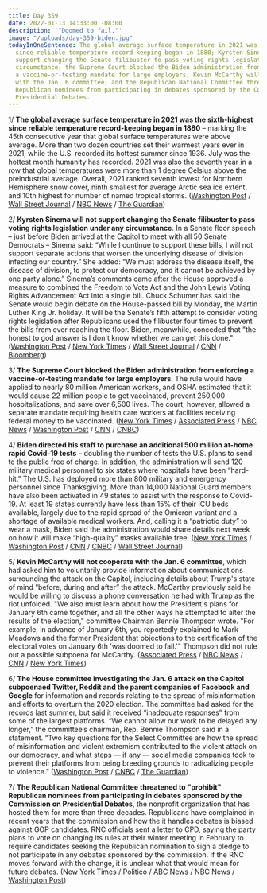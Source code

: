 ```yaml
---
title: Day 359
date: 2022-01-13 14:33:00 -08:00
description: '"Doomed to fail."'
image: "/uploads/day-359-biden.jpg"
todayInOneSentence: The global average surface temperature in 2021 was the sixth-highest
  since reliable temperature record-keeping began in 1880; Kyrsten Sinema will not
  support changing the Senate filibuster to pass voting rights legislation under any
  circumstance; the Supreme Court blocked the Biden administration from enforcing
  a vaccine-or-testing mandate for large employers; Kevin McCarthy will not cooperate
  with the Jan. 6 committee; and the Republican National Committee threatened to "prohibit"
  Republican nominees from participating in debates sponsored by the Commission on
  Presidential Debates.
---
```


1/ **The global average surface temperature in 2021 was the sixth-highest since reliable temperature record-keeping began in 1880** – marking the 45th consecutive year that global surface temperatures were above average. More than two dozen countries set their warmest years ever in 2021, while the U.S. recorded its hottest summer since 1936. July was the hottest month humanity has recorded. 2021 was also the seventh year in a row that global temperatures were more than 1 degree Celsius above the preindustrial average. Overall, 2021 ranked seventh lowest for Northern Hemisphere snow cover, ninth smallest for average Arctic sea ice extent, and 10th highest for number of named tropical storms. ([Washington Post](https://www.washingtonpost.com/climate-environment/2022/01/13/global-temperature-record-climate-change/) / [Wall Street Journal](https://www.wsj.com/articles/2021-was-earths-sixth-hottest-year-on-record-temperature-reports-say-11642089601) / [NBC News](https://www.nbcnews.com/science/environment/ocean-heat-hit-record-high-2021-earth-warms-noaa-says-rcna12079) / [The Guardian](https://www.theguardian.com/environment/2022/jan/13/hot-year-temperatures-climate-crisis-2021))

2/ **Kyrsten Sinema will not support changing the Senate filibuster to pass voting rights legislation under any circumstance**. In a Senate floor speech – just before Biden arrived at the Capitol to meet with all 50 Senate Democrats – Sinema said: “While I continue to support these bills, I will not support separate actions that worsen the underlying disease of division infecting our country.” She added: “We must address the disease itself, the disease of division, to protect our democracy, and it cannot be achieved by one party alone.” Sinema’s comments came after the House approved a measure to combined the Freedom to Vote Act and the John Lewis Voting Rights Advancement Act into a single bill. Chuck Schumer has said the Senate would begin debate on the House-passed bill by Monday, the Martin Luther King Jr. holiday. It will be the Senate’s fifth attempt to consider voting rights legislation after Republicans used the filibuster four times to prevent the bills from ever reaching the floor. Biden, meanwhile, conceded that "the honest to god answer is I don't know whether we can get this done." ([Washington Post](https://www.washingtonpost.com/politics/biden-set-to-visit-senate-democrats-in-a-final-improbable-pitch-for-voting-rights-action/2022/01/13/fde533b6-7475-11ec-8b0a-bcfab800c430_story.html) / [New York Times](https://www.nytimes.com/2022/01/13/us/politics/sinema-voting-rights-bill.html) / [Wall Street Journal](https://www.wsj.com/articles/biden-to-press-senators-on-stalled-voting-rights-push-filibuster-changes-11642094650) / [CNN](https://www.cnn.com/2022/01/13/politics/biden-voting-rights-senate-democrats/index.html) / [Bloomberg](https://www.bloomberg.com/news/articles/2022-01-13/senate-showdown-on-voting-rights-teed-up-following-house-vote?sref=MIBMEEoj))

3/ **The Supreme Court blocked the Biden administration from enforcing a vaccine-or-testing mandate for large employers**. The rule would have applied to nearly 80 million American workers, and OSHA estimated that it would cause 22 million people to get vaccinated, prevent 250,000 hospitalizations, and save over 6,500 lives. The court, however, allowed a separate mandate requiring health care workers at facilities receiving federal money to be vaccinated. ([New York Times](https://www.nytimes.com/2022/01/13/us/politics/supreme-court-biden-vaccine-mandate.html) / [Associated Press](https://apnews.com/article/supreme-court-vaccine-mandate-eb5899ae1fe5b62b6f4d51f54a3cd375) / [NBC News](https://www.nbcnews.com/politics/supreme-court/supreme-court-blocks-biden-admin-s-covid-requirements-workplaces-allows-n1287435) / [Washington Post](https://www.washingtonpost.com/politics/courts_law/supreme-court-biden-vaccine-rules/2022/01/13/2e6e4b9e-749e-11ec-bc13-18891499c514_story.html) / [CNN](https://www.cnn.com/2022/01/13/politics/supreme-court-vaccine-mandate-covid-19/index.html) / [CNBC](https://www.cnbc.com/2022/01/13/supreme-court-ruling-biden-covid-vaccine-mandates.html))

4/ **Biden directed his staff to purchase an additional 500 million at-home rapid Covid-19 tests** – doubling the number of tests the U.S. plans to send to the public free of charge. In addition, the administration will send 120 military medical personnel to six states where hospitals have been “hard-hit.” The U.S. has deployed more than 800 military and emergency personnel since Thanksgiving. More than 14,000 National Guard members have also been activated in 49 states to assist with the response to Covid-19. At least 19 states currently have less than 15% of their ICU beds available, largely due to the rapid spread of the Omicron variant and a shortage of available medical workers. And, calling it a “patriotic duty” to wear a mask, Biden said the administration would share details next week on how it will make “high-quality” masks available free.  ([New York Times](https://www.nytimes.com/2022/01/13/us/politics/covid-tests-biden.html) / [Washington Post](https://www.washingtonpost.com/nation/2022/01/13/covid-omicron-variant-live-updates/) / [CNN](https://www.cnn.com/2022/01/13/health/us-coronavirus-thursday/index.html) / [CNBC](https://www.cnbc.com/2022/01/13/omicron-biden-deploys-military-medical-personnel-to-hospitals-in-six-states.html) / [Wall Street Journal](https://www.wsj.com/articles/biden-to-say-u-s-will-procure-500-million-more-covid-19-tests-11642087333))

5/ **Kevin McCarthy will not cooperate with the Jan. 6 committee**, which had asked him to voluntarily provide information about communications surrounding the attack on the Capitol, including details about Trump's state of mind “before, during and after” the attack. McCarthy previously said he would be willing to discuss a phone conversation he had with Trump as the riot unfolded. "We also must learn about how the President's plans for January 6th came together, and all the other ways he attempted to alter the results of the election," committee Chairman Bennie Thompson wrote. "For example, in advance of January 6th, you reportedly explained to Mark Meadows and the former President that objections to the certification of the electoral votes on January 6th 'was doomed to fail.'" Thompson did not rule out a possible subpoena for McCarthy. ([Associated Press](https://apnews.com/article/donald-trump-kevin-mccarthy-mark-meadows-bennie-thompson-congress-92d310c0bb0232afc0c3d0a6b179874a) / [NBC News](https://www.nbcnews.com/politics/congress/jan-6-committee-seeks-information-house-gop-leader-mccarthy-n1287384) / [CNN](https://www.cnn.com/2022/01/12/politics/kevin-mccarthy-january-6/index.html) / [New York Times](https://www.nytimes.com/2022/01/12/us/politics/kevin-mccarthy-jan-6-committee.html))

6/ **The House committee investigating the Jan. 6 attack on the Capitol subpoenaed Twitter, Reddit and the parent companies of Facebook and Google** for information and records relating to the spread of misinformation and efforts to overturn the 2020 election. The committee had asked for the records last summer, but said it received “inadequate responses” from some of the largest platforms. “We cannot allow our work to be delayed any longer,” the committee’s chairman, Rep. Bennie Thompson said in a statement. “Two key questions for the Select Committee are how the spread of misinformation and violent extremism contributed to the violent attack on our democracy, and what steps — if any — social media companies took to prevent their platforms from being breeding grounds to radicalizing people to violence.” ([Washington Post](https://www.washingtonpost.com/politics/2022/01/13/meta-alphabet-twitter-reddit-subpoenas-house-committee/) / [CNBC](https://www.cnbc.com/2022/01/13/january-6-committee-subpoenas-google-facebook-twitter-and-reddit-in-probe-of-capitol-attack.html) / [The Guardian](https://www.theguardian.com/us-news/2022/jan/13/capitol-attack-subpoenas-google-facebook-twitter-reddit-january-6))

7/ **The Republican National Committee threatened to "prohibit" Republican nominees from participating in debates sponsored by the Commission on Presidential Debates**, the nonprofit organization that has hosted them for more than three decades. Republicans have complained in recent years that the commission and how the it handles debates is biased against GOP candidates. RNC officials sent a letter to CPD, saying the party plans to vote on changing its rules at their winter meeting in February to require candidates seeking the Republican nomination to sign a pledge to not participate in any debates sponsored by the commission. If the RNC moves forward with the change, it is unclear what that would mean for future debates. ([New York Times](https://www.nytimes.com/2022/01/13/us/politics/presidential-debates-rnc.html) / [Politico](https://www.politico.com/news/2022/01/13/rnc-threatens-to-bar-candidates-from-presidential-debates-527037) / [ABC News](https://abcnews.go.com/Politics/rnc-threatens-prohibit-future-nominees-participating-debates/story?id=82246661) / [NBC News](https://www.nbcnews.com/politics/elections/rnc-threatens-bar-candidates-participating-official-presidential-debates-n1287427) / [Washington Post](https://www.washingtonpost.com/politics/rnc-mcdaniel-debates-commission/2022/01/13/525c75f2-7490-11ec-bc13-18891499c514_story.html))